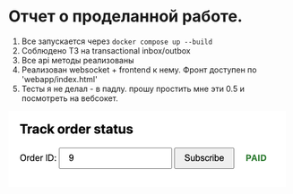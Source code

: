 # Отчет о проделанной работе. 

1. Все запускается через `docker compose up --build`
2. Соблюдено ТЗ на transactional inbox/outbox
3. Все api методы реализованы
4. Реализован websocket + frontend к нему. Фронт доступен по 'webapp/index.html'
5. Тесты я не делал - в падлу. прошу простить мне эти 0.5 и посмотреть на вебсокет.

![Websocket example](webapp/img.png)

